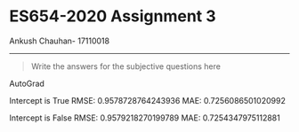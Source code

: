 # ES654-2020 Assignment 3

Ankush Chauhan- 17110018

------

> Write the answers for the subjective questions here

AutoGrad


Intercept is True
RMSE:  0.9578728764243936
MAE:  0.7256086501020992


Intercept is False
RMSE:  0.9579218270199789
MAE:  0.7254347975112881